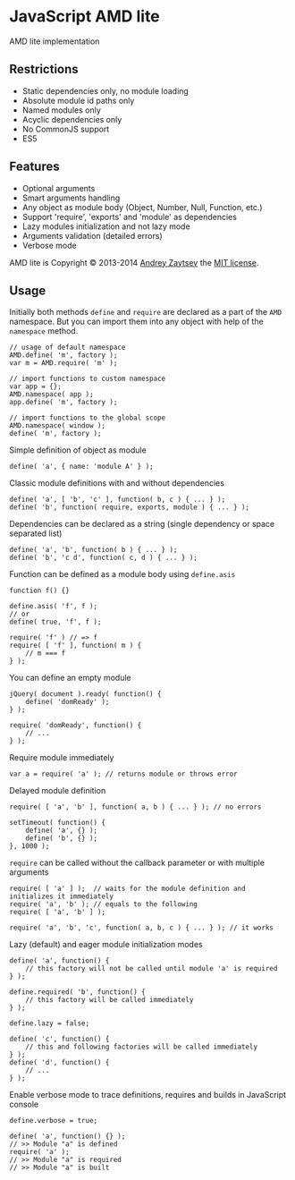JavaScript AMD lite
===================

AMD lite implementation

Restrictions
------------

 * Static dependencies only, no module loading
 * Absolute module id paths only
 * Named modules only
 * Acyclic dependencies only
 * No CommonJS support
 * ES5

Features
--------

 * Optional arguments
 * Smart arguments handling
 * Any object as module body (Object, Number, Null, Function, etc.)
 * Support 'require', 'exports' and 'module' as dependencies
 * Lazy modules initialization and not lazy mode
 * Arguments validation (detailed errors)
 * Verbose mode


AMD lite is Copyright &copy; 2013-2014 [Andrey Zaytsev](https://github.com/zandroid) the [MIT license](LICENSE).
 
Usage
-----

Initially both methods `define` and `require` are declared as a part of the `AMD` namespace.
But you can import them into any object with help of the `namespace` method.

    // usage of default namespace
    AMD.define( 'm', factory );
    var m = AMD.require( 'm' );

    // import functions to custom namespace
    var app = {};
    AMD.namespace( app );
    app.define( 'm', factory );

    // import functions to the global scope
    AMD.namespace( window );
    define( 'm', factory );

Simple definition of object as module

    define( 'a', { name: 'module A' } );

Classic module definitions with and without dependencies

    define( 'a', [ 'b', 'c' ], function( b, c ) { ... } );
    define( 'b', function( require, exports, module ) { ... } );

Dependencies can be declared as a string (single dependency or space separated list)

    define( 'a', 'b', function( b ) { ... } );
    define( 'b', 'c d', function( c, d ) { ... } );

Function can be defined as a module body using `define.asis`

    function f() {}
    
    define.asis( 'f', f );
    // or
    define( true, 'f', f );
    
    require( 'f' ) // => f
    require( [ 'f' ], function( m ) {
        // m === f
    } );
    
You can define an empty module

    jQuery( document ).ready( function() {
        define( 'domReady' );
    } );
    
    require( 'domReady', function() {
        // ...
    } );
    
Require module immediately

    var a = require( 'a' ); // returns module or throws error
    
Delayed module definition

    require( [ 'a', 'b' ], function( a, b ) { ... } ); // no errors
    
    setTimeout( function() {
        define( 'a', {} );
        define( 'b', {} );
    }, 1000 );
    
`require` can be called without the callback parameter or with multiple arguments

    require( [ 'a' ] );  // waits for the module definition and initializes it immediately
    require( 'a', 'b' ); // equals to the following
    require( [ 'a', 'b' ] );
    
    require( 'a', 'b', 'c', function( a, b, c ) { ... } ); // it works
    
Lazy (default) and eager module initialization modes

    define( 'a', function() {
        // this factory will not be called until module 'a' is required
    } );

    define.required( 'b', function() {
        // this factory will be called immediately
    } );

    define.lazy = false;
    
    define( 'c', function() {
        // this and following factories will be called immediately
    } );
    define( 'd', function() {
        // ...
    } );
    
Enable verbose mode to trace definitions, requires and builds in JavaScript console

    define.verbose = true;
    
    define( 'a', function() {} );
    // >> Module "a" is defined
    require( 'a' );
    // >> Module "a" is required
    // >> Module "a" is built
